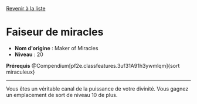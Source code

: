[Revenir à la liste](..)

# Faiseur de miracles

 * **Nom d'origine** : Maker of Miracles
 * **Niveau** : 20


<p><strong>Prérequis</strong> @Compendium[pf2e.classfeatures.3uf31A91h3ywmlqm]{sort miraculeux}</p>
<hr>
<p>Vous êtes un véritable canal de la puissance de votre divinité. Vous gagnez un emplacement de sort de niveau 10 de plus.</p>